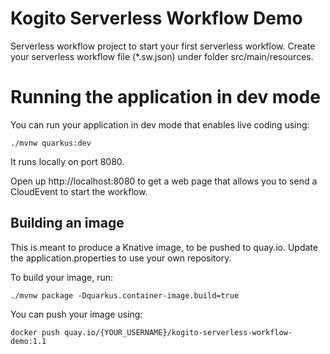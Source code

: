 # Kogito Serverless Workflow Demo

Serverless workflow project to start your first serverless workflow.
Create your serverless workflow file (*.sw.json) under folder src/main/resources.

# Running the application in dev mode

You can run your application in dev mode that enables live coding using:
```
./mvnw quarkus:dev
```

It runs locally on port 8080.

Open up http://localhost:8080 to get a web page that allows you to send a CloudEvent to start the workflow.

## Building an image

This is meant to produce a Knative image, to be pushed to quay.io. Update the application.properties to use your own repository.

To build your image, run:
```
./mvnw package -Dquarkus.container-image.build=true
```

You can push your image using:
```
docker push quay.io/{YOUR_USERNAME}/kogito-serverless-workflow-demo:1.1
```
